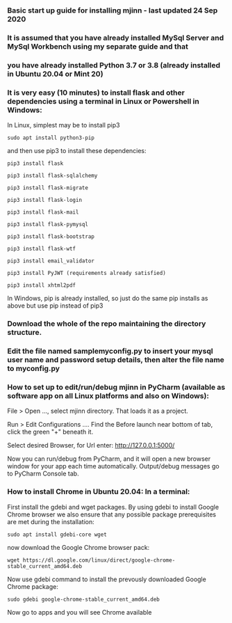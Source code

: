 ### Basic start up guide for installing mjinn - last updated 24 Sep 2020

### It is assumed that you have already installed MySql Server and MySql Workbench using my separate guide and that
### you have already installed Python 3.7 or 3.8 (already installed in Ubuntu 20.04 or Mint 20)

### It is very easy (10 minutes) to install flask and other dependencies using a terminal in Linux or Powershell in Windows:

In Linux, simplest may be to install pip3 

	sudo apt install python3-pip

and then use pip3 to install these dependencies:
	
	pip3 install flask
	
	pip3 install flask-sqlalchemy
	
	pip3 install flask-migrate
	
	pip3 install flask-login
	
	pip3 install flask-mail
	
	pip3 install flask-pymysql
	
	pip3 install flask-bootstrap
	
	pip3 install flask-wtf
	
	pip3 install email_validator
	
	pip3 install PyJWT (requirements already satisfied)
	
	pip3 install xhtml2pdf

In Windows, pip is already installed, so just do the same pip installs as above but use pip instead of pip3

	
### Download the whole of the repo maintaining the directory structure.  

### Edit the file named samplemyconfig.py to insert your mysql user name and password setup details, then alter the file name to myconfig.py


### How to set up to edit/run/debug mjinn in PyCharm (available as software app on all Linux platforms and also on Windows):

File > Open ..., select mjinn directory.  That loads it as a project.

Run > Edit Configurations ....  Find the Before launch near bottom of tab, click the green "+" beneath it.

Select desired Browser, for Url enter: http://127.0.0.1:5000/

Now you can run/debug from PyCharm, and it will open a new browser window for your app each time automatically.  Output/debug messages go to PyCharm Console tab.


### How to install Chrome in Ubuntu 20.04:  In a terminal:

First install the gdebi and wget packages. By using gdebi to install Google Chrome browser we also ensure that any possible package prerequisites are met during the installation:
	
	sudo apt install gdebi-core wget

now download the Google Chrome browser pack:

	wget https://dl.google.com/linux/direct/google-chrome-stable_current_amd64.deb
	
Now use gdebi command to install the prevously downloaded Google Chrome package: 

	sudo gdebi google-chrome-stable_current_amd64.deb
	
Now go to apps and you will see Chrome available


	
